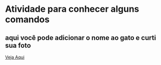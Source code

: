 

# Atividade para conhecer alguns comandos

## aqui você pode adicionar o nome ao gato e curti sua foto
[Veja Aqui](https://atividade-react.vercel.app/)

